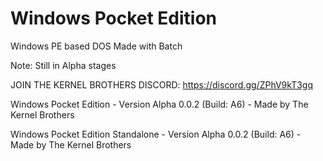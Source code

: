 # Windows Pocket Edition
Windows PE based DOS
Made with Batch

Note: Still in Alpha stages

JOIN THE KERNEL BROTHERS DISCORD: https://discord.gg/ZPhV9kT3gq

Windows Pocket Edition - Version Alpha 0.0.2 (Build: A6) - Made by The Kernel Brothers

Windows Pocket Edition Standalone - Version Alpha 0.0.2 (Build: A6) - Made by The Kernel Brothers
